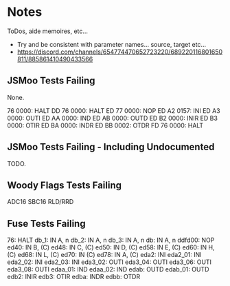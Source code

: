 # Notes

ToDos, aide memoires, etc...

- Try and be consistent with parameter names... source, target etc...
- https://discord.com/channels/654774470652723220/689220116801650811/885861410490433566

## JSMoo Tests Failing

None.

76 0000: HALT
DD 76 0000: HALT
ED 77 0000: NOP
ED A2 0157: INI
ED A3 0000: OUTI
ED AA 0000: IND
ED AB 0000: OUTD
ED B2 0000: INIR
ED B3 0000: OTIR
ED BA 0000: INDR
ED BB 0002: OTDR
FD 76 0000: HALT

## JSMoo Tests Failing - Including Undocumented

TODO.

## Woody Flags Tests Failing

ADC16
SBC16
RLD/RRD

## Fuse Tests Failing

76: HALT
db_1: IN A, n
db_2: IN A, n
db_3: IN A, n
db: IN A, n
ddfd00: NOP
ed40: IN B, (C)
ed48: IN C, (C)
ed50: IN D, (C)
ed58: IN E, (C)
ed60: IN H, (C)
ed68: IN L, (C)
ed70: IN (C)
ed78: IN A, (C)
eda2: INI
eda2_01: INI
eda2_02: INI
eda2_03: INI
eda3_02: OUTI
eda3_04: OUTI
eda3_06: OUTI
eda3_08: OUTI
edaa_01: IND
edaa_02: IND
edab: OUTD
edab_01: OUTD
edb2: INIR
edb3: OTIR
edba: INDR
edbb: OTDR